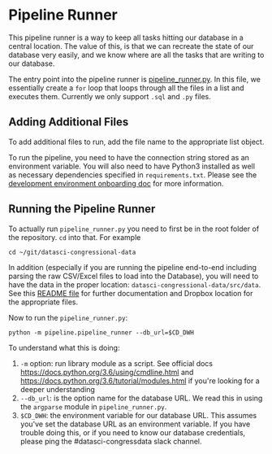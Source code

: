 # Pipeline Runner
This pipeline runner is a way to keep all tasks hitting our database in a central location. The value of this, is that we can recreate the state of our database very easily, and we know where are all the tasks that are writing to our database.

The entry point into the pipeline runner is [pipeline_runner.py](./pipeline_runner.py). In this file, we essentially create a `for` loop that loops through all the files in a list and executes them. Currently we only support `.sql` and `.py` files.

## Adding Additional Files
To add additional files to run, add the file name to the appropriate list object.

To run the pipeline, you need to have the connection string stored as an environment variable. You will also need to have Python3 installed as well as necessary dependencies specified in `requirements.txt`. Please see the [development environment onboarding doc](../onboarding/02_development_environment) for more information.

## Running the Pipeline Runner
To actually run `pipeline_runner.py` you need to first be in the root folder of the repository. `cd` into that. For example
```
cd ~/git/datasci-congressional-data
```

In addition (especially if you are running the pipeline end-to-end including parsing the raw CSV/Excel files to load into the Database), you will need to have the data in the proper location: `datasci-congressional-data/src/data`. See this [README file](../src/README.md) for further documentation and Dropbox location for the appropriate files.

Now to run the `pipeline_runner.py`:
```
python -m pipeline.pipeline_runner --db_url=$CD_DWH
```

To understand what this is doing:
1. `-m` option: run library module as a script. See official docs https://docs.python.org/3.6/using/cmdline.html and https://docs.python.org/3.6/tutorial/modules.html if you're looking for a deeper understanding
2. `--db_url`: is the option name for the database URL. We read this in using the `argparse` module in `pipeline_runner.py`.
3. `$CD_DWH`: the environment variable for our database URL. This assumes you've set the database URL as an environment variable. If you have trouble doing this, or if you need to know our database credentials, please ping the #datasci-congressdata slack channel.

